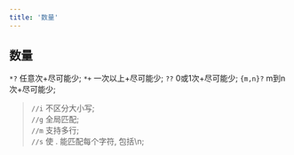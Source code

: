 ```yaml
---
title: '数量'
---
```


## 数量
`*?` 任意次+尽可能少;
`*+` 一次以上+尽可能少;
`??` 0或1次+尽可能少;
`{m,n}?` m到n次+尽可能少;

>`//i` 不区分大小写;  
`//g` 全局匹配;  
`//m` 支持多行;  
`//s` 使 . 能匹配每个字符, 包括\n;
